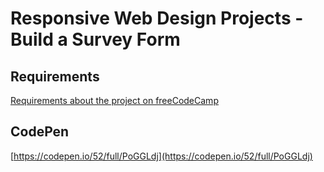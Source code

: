 # Responsive Web Design Projects - Build a Survey Form

## Requirements
[Requirements about the project on freeCodeCamp](https://www.freecodecamp.org/learn/responsive-web-design/responsive-web-design-projects/build-a-survey-form)
## CodePen
[https://codepen.io/52/full/PoGGLdj](https://codepen.io/52/full/PoGGLdj)

